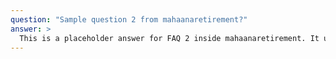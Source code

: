 ```yaml
---
question: "Sample question 2 from mahaanaretirement?"
answer: >
  This is a placeholder answer for FAQ 2 inside mahaanaretirement. It uses proper YAML block formatting to avoid any parsing issues.
---
```

